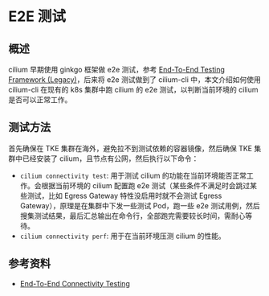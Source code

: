 # E2E 测试

## 概述

cilium 早期使用 ginkgo 框架做 e2e 测试，参考 [End-To-End Testing Framework (Legacy)](https://docs.cilium.io/en/stable/contributing/testing/e2e_legacy/)，后来将 e2e 测试做到了 cilium-cli 中，本文介绍如何使用 cilium-cli 在现有的 k8s 集群中跑 cilium 的 e2e 测试，以判断当前环境的 cilium 是否可以正常工作。

## 测试方法

首先确保在 TKE 集群在海外，避免拉不到测试依赖的容器镜像，然后确保 TKE 集群中已经安装了 cilium，且节点有公网，然后执行以下命令：

- `cilium connectivity test`: 用于测试 cilium 的功能在当前环境能否正常工作。会根据当前环境的 cilium 配置跑 e2e 测试（某些条件不满足时会跳过某些测试，比如 Egress Gateway 特性没启用时就不会测试 Egress Gateway），原理是在集群中下发一些测试 Pod，跑一些 e2e 测试用例，然后搜集测试结果，最后汇总输出在命令行，全部跑完需要较长时间，需耐心等待。
- `cilium connectivity perf`: 用于在当前环境压测 cilium 的性能。

## 参考资料

- [End-To-End Connectivity Testing](https://docs.cilium.io/en/stable/contributing/testing/e2e/)
